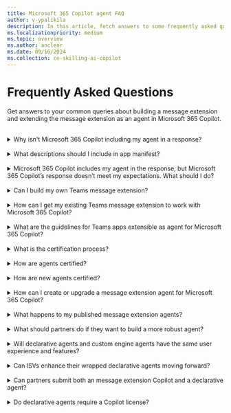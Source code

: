 ```yaml
---
title: Microsoft 365 Copilot agent FAQ
author: v-ypalikila
description: In this article, fetch answers to some frequently asked questions while building a agent for Microsoft 365 Copilot.
ms.localizationpriority: medium
ms.topic: overview
ms.author: anclear
ms.date: 09/16/2024
ms.collection: ce-skilling-ai-copilot
---
```


# Frequently Asked Questions

Get answers to your common queries about building a message extension and extending the message extension as an agent in Microsoft 365 Copilot.

</br>
<details>

<summary>Why isn't Microsoft 365 Copilot including my agent in a response?</summary>

Ensure your app manifest (previously called Teams app manifest) is descriptive. The app manifest helps in agent matching in response to a user prompt. Also, ensure that you upload the app package to Outlook and interacted with the app, including authentication.

If the problem continues, use the thumbs down indicator in the Microsoft 365 Copilot reply and prefix your reply with [MessageExtension].

</details>
</br>
<details>

<summary> What descriptions should I include in app manifest? </summary>

Here's an example description that work for NPM Finder.

```json
 "name": { 

        "short": "NPM Finder", 

        "full": "Nuget Package Manager Finder" 

    }, 

    "description": { 

        "short": "Returns information about available NPM packages", 

        "full": "The Nuget Package Manager (NPM) Finder application provides information (such as title and description) about Nuget packages available in the global NPM catalog." 

    }, 

… 

            "commands": [ 

                { 

                    "id": "searchQuery", 

                    "context": [ 

                        "compose", 

                        "commandBox" 

                    ], 

                    "description": "Searches the global NPM catalog for available packages", 

                    "title": "Search", 

                    "type": "query", 

                    "parameters": [ 

                        { 

                            "name": "searchQuery", 

                            "title": "Search Query", 

                            "description": "A package name or description of capability to search", 

                            "inputType": "text" 

                        } 

                    ] 

```

</details>
</br>
<details>

<summary> Microsoft 365 Copilot includes my agent in the response, but Microsoft 365 Copilot’s response doesn’t meet my expectations. What should I do?</summary>

Use the downvoting option in the Microsoft 365 Copilot reply and prefix your reply with [MessageExtension].

</details>
</br>
<details>

<summary> Can I build my own Teams message extension? </summary>

Yes, you can. Ensure that you have a descriptive app manifest and upload the app to Outlook and interacted with it.</br>
</details>
</br>
<details>

<summary> How can I get my existing Teams message extension to work with Microsoft 365 Copilot? </summary>

1. Register the bot channel in Azure Bot Service.
1. Upload the app to Outlook.

</details>
</br>

<details>
<summary>What are the guidelines for Teams apps extensible as agent for Microsoft 365 Copilot? </summary>

You can read the [Teams Store validation guidelines](../concepts/deploy-and-publish/appsource/prepare/teams-store-validation-guidelines.md#teams-apps-extensible-as-agent-for-microsoft-365-copilot) for Teams apps extensible as agent for Microsoft 365 Copilot.

</details>
</br>

<details>

<summary> What is the certification process?</summary>

After publishing the agent, start the App Compliance flow in Partner Center. If [Publisher verification](/entra/identity-platform/publisher-verification-overview) is incomplete, ensure that the App Compliance flow is completed before Microsoft 365 Certification. Then, complete [Publisher Attestation](/microsoft-365-app-certification/docs/attestation), which gathers self-attested data about the agent, company, and operations. For more information, see [Microsoft 365 App Compliance Program](/microsoft-365-app-certification/overview).

To start the [Microsoft 365 Certification process](/microsoft-365-app-certification/docs/certification), upload initial documents that define the assessment scope for the agent and operating environment. Depending on the scope, provide evidence for specific controls related to application security, operational security, and data handling or privacy. If you build your agent on Azure, you can use the App Compliance Automation Tool (ACAT) to scan the environment and generate evidence for several controls, reducing the manual workload. For more information, see [App Compliance Automation Tool for Microsoft 365](/microsoft-365-app-certification/docs/acat-overview).

</details>
</br>
<details>

<summary> How are agents certified?</summary>

After the app passes the proactive validation, developers of both existing and new message extensions that aren't certified will be encouraged to certify their agent. This is communicated through an email confirming their message extension is validated.
</details>
</br>
<details>

<summary> How are new agents certified?</summary>

Developers will be encouraged to certify their new agent after successfully completing validation.
</details>
</br>

<details>
<summary>How can I create or upgrade a message extension agent for Microsoft 365 Copilot?</summary>

 You can [create or upgrade a message extension as a agent in Microsoft 365 Copilot](build-bot-based-agent.md) to interact with third-party tools and services and achieve more with Microsoft 365 Copilot. Additionally, your extensions must meet the standards for compliance, performance, security, and user experience outlined in [guidelines to create or upgrade a message extension agent for Microsoft 365 Copilot](dev-guidelines-copilot-agents.md).
</details>

</br>

<details>
<summary>What happens to my published message extension agents? </summary>

 Any message extension agent published will be promoted to an agent in late November. Depending on the partner's ability to have an API, they may either be content with this promotion or consider building a custom engine agent or an API-based plugin. For more information, see [API-based message extension](api-based-overview.md).
</details>

</br>

<details>
<summary>What should partners do if they want to build a more robust agent?</summary>

   If a partner wants to build a more powerful agent, they can deprecate their existing plugin and build a declarative agent with custom instructions and API-based actions.
</details>

</br>

<details>
<summary>Will declarative agents and custom engine agents have the same user experience and features?</summary>

 Yes, both declarative agents and custom engine agents will have the same invocation and session history user experience, and ZQL will be supported for both.
</details>

</br>

<details>
<summary>Can ISVs enhance their wrapped declarative agents moving forward?</summary>

 ISVs can continue to improve their message extension agent and submit through standard methods or channels. However, they will be limited in terms of adding other instructions or knowledge to their agent.
</details>

</br>

<details>
<summary>Can partners submit both an message extension Copilot and a declarative agent?</summary>

  You can’t have both in one app package. However, they could have them in separate app packages, but this would be unusual and require approval by app store validation. For more information, see [Validation guidelines for Copilot agents](../concepts/deploy-and-publish/appsource/prepare/review-copilot-validation-guidelines.md).
</details>

</br>

<details>
<summary>Do declarative agents require a Copilot license?</summary>

   Yes, declarative agents require a Copilot license, as did plugins in Copilot. The message extension continues to work as a message extension in Teams, and all declarative agents will start appearing in app chat.
</details>
